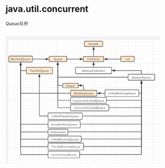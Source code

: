 # java.util.concurrent
###### Queue队列
![uml](https://github.com/mzxl1987/JavaPlatform-StandardEdition-8/blob/master/images/Queue.png)
